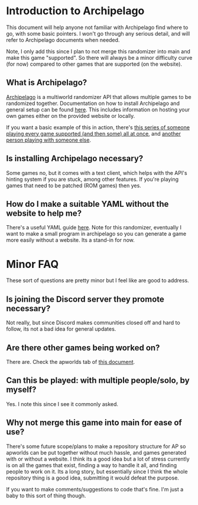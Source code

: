 # Introduction to Archipelago

This document will help anyone not familiar with Archipelago find where to go, with some basic pointers.  I won't go through any serious detail, and will refer to Archipelago documents when needed.

Note, I only add this since I plan to not merge this randomizer into main and make this game "supported".  So there will always be a minor difficulty curve (for now) compared to other games that are supported (on the website).

## What is Archipelago?

[Archipelago](https://archipelago.gg/) is a multiworld randomizer API that allows multiple games to be randomized together.  Documentation on how to install Archipelago and general setup can be found [here](https://archipelago.gg/tutorial/Archipelago/setup/en).  This includes information on hosting your own games either on the provided website or locally.

If you want a basic example of this in action, there's [this series of someone playing every game supported (and then some) all at once](https://www.youtube.com/watch?v=zsrsH713qEU), and [another person playing with someone else](https://www.youtube.com/watch?v=b3sbU06qs1Q).


## Is installing Archipelago necessary?

Some games no, but it comes with a text client, which helps with the API's hinting system if you are stuck, among other features.  If you're playing games that need to be patched (ROM games) then yes.

## How do I make a suitable YAML without the website to help me?

There's a useful YAML guide [here](https://archipelago.gg/tutorial/Archipelago/advanced_settings/en).  Note for this randomizer, eventually I want to make a small program in archipelago so you can generate a game more easily without a website.  Its a stand-in for now.

# Minor FAQ

These sort of questions are pretty minor but I feel like are good to address.

## Is joining the Discord server they promote necessary?

Not really, but since Discord makes communities closed off and hard to follow, its not a bad idea for general updates.

## Are there other games being worked on?

There are.  Check the apworlds tab of [this document](https://docs.google.com/spreadsheets/d/1HZvn4wSjb633Uxu2o8oHambwP0aAax4XnADidn3xs3g/edit#gid=450876694).

## Can this be played: with multiple people/solo, by myself?

Yes.  I note this since I see it commonly asked.

## Why not merge this game into main for ease of use?

There's some future scope/plans to make a repository structure for AP so apworlds can be put together without much hassle, and games generated with or without a website.  I think its a good idea but a lot of stress currently is on all the games that exist, finding a way to handle it all, and finding people to work on it.  Its a long story, but essentially since I think the whole repository thing is a good idea, submitting it would defeat the purpose.

If you want to make comments/suggestions to code that's fine.  I'm just a baby to this sort of thing though.